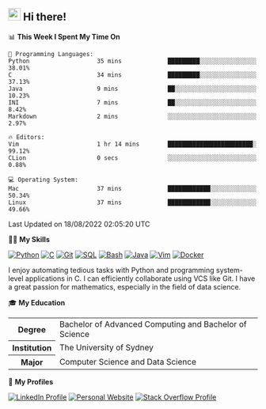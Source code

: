 ## <a href="#"><img src="https://media.giphy.com/media/hvRJCLFzcasrR4ia7z/giphy.gif" width="25px" height="25px"></a> Hi there!

<!--START_SECTION:waka-->
📊 **This Week I Spent My Time On** 

```text
💬 Programming Languages: 
Python                   35 mins             █████████░░░░░░░░░░░░░░░░   38.01% 
C                        34 mins             █████████░░░░░░░░░░░░░░░░   37.13% 
Java                     9 mins              ██░░░░░░░░░░░░░░░░░░░░░░░   10.23% 
INI                      7 mins              ██░░░░░░░░░░░░░░░░░░░░░░░   8.42% 
Markdown                 2 mins              ░░░░░░░░░░░░░░░░░░░░░░░░░   2.97%

🔥 Editors: 
Vim                      1 hr 14 mins        ████████████████████████░   99.12% 
CLion                    0 secs              ░░░░░░░░░░░░░░░░░░░░░░░░░   0.88%

💻 Operating System: 
Mac                      37 mins             ████████████░░░░░░░░░░░░░   50.34% 
Linux                    37 mins             ████████████░░░░░░░░░░░░░   49.66%

```


 Last Updated on 18/08/2022 02:05:20 UTC
<!--END_SECTION:waka-->

💪🏻 **My Skills**

[![Python](https://img.shields.io/badge/-Python-yellow?style=flat-square&logo=Python)](#)
[![C     ](https://img.shields.io/badge/-C-blue?style=flat-square&logo=C)](#)
[![Git   ](https://img.shields.io/badge/-Git-grey?style=flat-square&logo=Git)](#)
[![SQL   ](https://img.shields.io/badge/-SQL-grey?style=flat-square&logo=SQLite)](#)
[![Bash  ](https://img.shields.io/badge/-Bash-grey?style=flat-square&logo=GNU-Bash)](#)
[![Java  ](https://img.shields.io/badge/-Java-grey?style=flat-square&logo=OpenJDK)](#)
[![Vim   ](https://img.shields.io/badge/-Vim-grey?style=flat-square&logo=Vim)](#)
[![Docker](https://img.shields.io/badge/-Docker-grey?style=flat-square&logo=Docker)](#)

I enjoy automating tedious tasks with Python and programming system-level applications in C. I can efficiently collaborate using VCS like Git. I have a great passion for mathematics, especially in the field of data science.

🎓 **My Education**

<table>
<tr>
    <th>Degree</th>
    <td>Bachelor of Advanced Computing and Bachelor of Science</td>
</tr>
<tr>
    <th>Institution</th>
    <td>The University of Sydney</td>
</tr>
<tr>
    <th>Major</th>
    <td>Computer Science and Data Science</td>
</tr>
</table>

🔗 **My Profiles**

[![LinkedIn Profile](https://img.shields.io/badge/-LinkedIn-blue?style=social&logo=LinkedIn)](https://www.linkedin.com/in/ziao-ji)
[![Personal Website](https://img.shields.io/badge/-Personal%20Website-blue?style=social&logo=Bootstrap)](https://www.jiziao.works)
[![Stack Overflow Profile](https://img.shields.io/badge/-Stack%20Overflow-blue?style=social&logo=StackOverflow)](https://stackoverflow.com/users/11658924/spearandshield)
